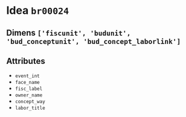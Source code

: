 # Idea `br00024`

## Dimens `['fiscunit', 'budunit', 'bud_conceptunit', 'bud_concept_laborlink']`

## Attributes
- `event_int`
- `face_name`
- `fisc_label`
- `owner_name`
- `concept_way`
- `labor_title`
